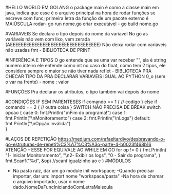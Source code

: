 
#HELLO WORLD EM GOLANG
	o package main é como a classe main em java,
	indica que esse é o arquivo principal na hora de rodar
	funções se escreve com func;
	primeira letra da função de um pacote externo é MAIÚSCULA
	rodar- go run nome.go
	criar executável - go build nome.go

#VARIAVEIS
	Se declara o tipo depois do nome da variavel
	No go as variáveis não vem com lixo, vem zerada (AEEEEEEEEEEEEEEEEEEEEEEEEEEEEEEEEE)
	Não deixa rodar com variáveis não usadas
	fmt - BIBLIOTECA DE PRINT

#INFERÊNCIA E TIPOS
	O go entende que se uma var receber "", ela é string
	numero inteiro ele entende como int
	no caso do float, como tem 2 tipos, ele considera sempre o maior se não tiver nada
	reflet - BIBLIOTECA PRA CHECAR TIPO
	DA PRA DECLARAR VARIAVEIS IGUAL AO PYTHON 0_o (sem o var na frente) - nome : valor

#FUNÇÕES
	Pra declarar os atributos, o tipo também vai depois do nome

#CONDIÇÕES
    IF SEM PARENTESES
    if comando == 1 {
        // codigo
    } else if comando == 2 {
        // outra coisa
    }
    SWITCH NÃO PRECISA DE BREAK
    switch opcao {
		case 0:
			fmt.Println("\nFim do programa!")
		case 1:
			fmt.Println("\nMonitoramento")
		case 2:
			fmt.Println("\nLogs")
		default:
			fmt.Println("\nOpção inválida")			
	}

#LAÇOS DE REPETIÇÃO
	https://medium.com/rafaeltardivo/desbravando-o-go-estruturas-de-repeti%C3%A7%C3%A3o-parte-4-b0023f468b16
	ATENÇÃO - ESSE FOR EQUIVALE AO WHILE EM GO
	for op != 0 {
		fmt.Println(
			"1- Iniciar Monitoramento",
			"\n2- Exibir os logs",
			"0 - Sair do programa",
		)
		fmt.Scanf("%d", &op) //scanf igualzinho ao c
	}
#MÓDULOS
 - Na pasta raiz, dar um go module init workspace;
 -Quando precisar importar, dar um: 
 	import nome "workspace/pasta"
 -Na hora de chamar o arquivo importado, usar o nome dado.NomeDaFuncIniciandoComLetraMaiscula

